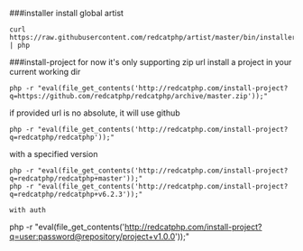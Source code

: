 ###installer
install global artist
```
curl https://raw.githubusercontent.com/redcatphp/artist/master/bin/installer | php
```

###install-project
for now it's only supporting zip url
install a project in your current working dir
```
php -r "eval(file_get_contents('http://redcatphp.com/install-project?q=https://github.com/redcatphp/redcatphp/archive/master.zip'));"
```

if provided url is no absolute, it will use github
```
php -r "eval(file_get_contents('http://redcatphp.com/install-project?q=redcatphp/redcatphp'));"
```

with a specified version
```
php -r "eval(file_get_contents('http://redcatphp.com/install-project?q=redcatphp/redcatphp+master'));"
php -r "eval(file_get_contents('http://redcatphp.com/install-project?q=redcatphp/redcatphp+v6.2.3'));"

with auth
```
php -r "eval(file_get_contents('http://redcatphp.com/install-project?q=user:password@repository/project+v1.0.0'));"
```